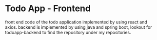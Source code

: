 # Todo App - Frontend

front end code of the todo application implemented by using react and axios.
backend is implemented by using java and spring boot, lookout for todoapp-backend to find the repository under my repositories.
